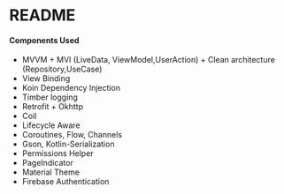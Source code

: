 # README #

#### Components Used
* MVVM + MVI (LiveData, ViewModel,UserAction) + Clean architecture (Repository,UseCase)
* View Binding
* Koin Dependency Injection
* Timber logging
* Retrofit + Okhttp
* Coil
* Lifecycle Aware
* Coroutines, Flow, Channels
* Gson, Kotlin-Serialization
* Permissions Helper
* PageIndicator
* Material Theme
* Firebase Authentication